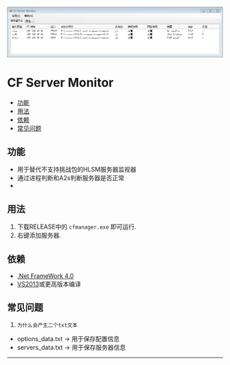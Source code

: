<p align="center"><img src="https://raw.githubusercontent.com/DouchChunFeng/CFServerMonitor/main/README_form.png" width="1024" alt="图片预览"></p>

# CF Server Monitor
- [功能](#gn)
- [用法](#yf)
- [依赖](#yl)
- [常见问题](#cjwt)

<a name="gn"></a>
## 功能

- 用于替代不支持挑战包的HLSM服务器监视器
- 通过进程判断和A2s判断服务器是否正常
- 

<a name="yf"></a>
## 用法

1. 下载RELEASE中的 `cfmanager.exe` 即可运行.
2. 右键添加服务器.

<a name="yl"></a>
## 依赖

* [.Net FrameWork 4.0](https://referencesource.microsoft.com)
* [VS2013](https://learn.microsoft.com/zh-cn/visualstudio/releasenotes/vs2013-update5-vs)或更高版本编译

<a name="cjwt"></a>
## 常见问题

1. `为什么会产生二个txt文本`
- options_data.txt -> 用于保存配置信息
- servers_data.txt -> 用于保存服务器信息

---